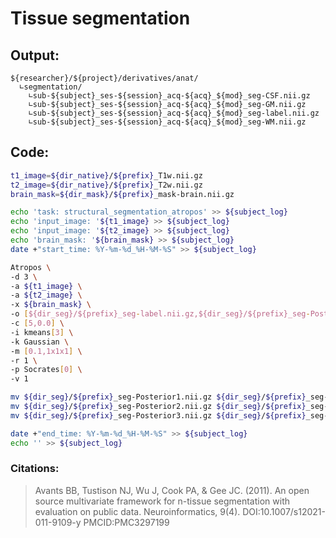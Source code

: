 # Tissue segmentation  
## Output:
```
${researcher}/${project}/derivatives/anat/
  ∟segmentation/
    ∟sub-${subject}_ses-${session}_acq-${acq}_${mod}_seg-CSF.nii.gz
    ∟sub-${subject}_ses-${session}_acq-${acq}_${mod}_seg-GM.nii.gz
    ∟sub-${subject}_ses-${session}_acq-${acq}_${mod}_seg-label.nii.gz
    ∟sub-${subject}_ses-${session}_acq-${acq}_${mod}_seg-WM.nii.gz
```
## Code:
```bash
t1_image=${dir_native}/${prefix}_T1w.nii.gz
t2_image=${dir_native}/${prefix}_T2w.nii.gz
brain_mask=${dir_mask}/${prefix}_mask-brain.nii.gz

echo 'task: structural_segmentation_atropos' >> ${subject_log}
echo 'input_image: '${t1_image} >> ${subject_log}
echo 'input_image: '${t2_image} >> ${subject_log}
echo 'brain_mask: '${brain_mask} >> ${subject_log}
date +"start_time: %Y-%m-%d_%H-%M-%S" >> ${subject_log}

Atropos \
-d 3 \
-a ${t1_image} \
-a ${t2_image} \
-x ${brain_mask} \
-o [${dir_seg}/${prefix}_seg-label.nii.gz,${dir_seg}/${prefix}_seg-Posterior%d.nii.gz] \
-c [5,0.0] \
-i kmeans[3] \
-k Gaussian \
-m [0.1,1x1x1] \
-r 1 \
-p Socrates[0] \
-v 1

mv ${dir_seg}/${prefix}_seg-Posterior1.nii.gz ${dir_seg}/${prefix}_seg-CSF.nii.gz
mv ${dir_seg}/${prefix}_seg-Posterior2.nii.gz ${dir_seg}/${prefix}_seg-GM.nii.gz
mv ${dir_seg}/${prefix}_seg-Posterior3.nii.gz ${dir_seg}/${prefix}_seg-WM.nii.gz

date +"end_time: %Y-%m-%d_%H-%M-%S" >> ${subject_log}
echo '' >> ${subject_log}
```
### Citations:
>Avants BB, Tustison NJ, Wu J, Cook PA, & Gee JC. (2011). An open source multivariate framework for n-tissue segmentation with evaluation on public data. Neuroinformatics, 9(4). DOI:10.1007/s12021-011-9109-y PMCID:PMC3297199
